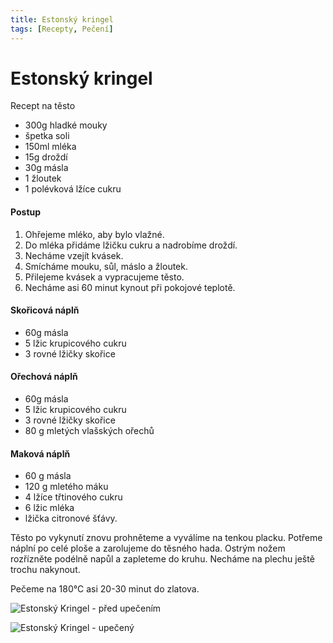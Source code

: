 ```yaml
---
title: Estonský kringel
tags: [Recepty, Pečení]
---
```


# Estonský kringel

Recept na těsto

* 300g hladké mouky
* špetka soli
* 150ml mléka
* 15g droždí
* 30g másla
* 1 žloutek
* 1 polévková lžíce cukru

#### Postup

1. Ohřejeme mléko, aby bylo vlažné.
2. Do mléka přidáme lžičku cukru a nadrobíme droždí.
3. Necháme vzejít kvásek.
4. Smícháme mouku, sůl, máslo a žloutek.
5. Přilejeme kvásek a vypracujeme těsto.
6. Necháme asi 60 minut kynout při pokojové teplotě.

#### Skořicová náplň

* 60g másla
* 5 lžic krupicového cukru
* 3 rovné lžičky skořice

#### Ořechová náplň

* 60g másla
* 5 lžic krupicového cukru
* 3 rovné lžičky skořice
* 80 g mletých vlašských ořechů

#### Maková náplň

* 60 g másla
* 120 g mletého máku
* 4 lžíce třtinového cukru
* 6 lžic mléka
* lžička citronové šťávy.

Těsto po vykynutí znovu prohněteme a vyválíme na tenkou placku. Potřeme náplní po celé ploše a zarolujeme do těsného hada. Ostrým nožem rozřízněte podélně napůl a zapleteme do kruhu. Necháme na plechu ještě trochu nakynout.

Pečeme na 180°C asi 20-30 minut do zlatova.

![Estonský Kringel - před upečením](/buchty/estonsky-kringel-neupeceny.jpg)

![Estonský Kringel - upečený](/buchty/estonsky-kringel-upeceny.jpg)